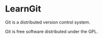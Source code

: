 # LearnGit
Git is a distributed version control system.

Git is free software distributed under the GPL.
